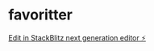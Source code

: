 # favoritter

[Edit in StackBlitz next generation editor ⚡️](https://stackblitz.com/~/github.com/Johns189/favoritter)